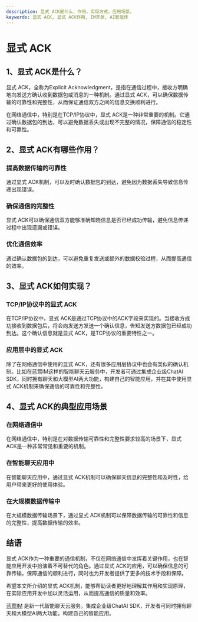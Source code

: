 ```yaml
---
description: 显式 ACK是什么，作用，实现方式，应用场景。
keywords: 显式 ACK, 显式 ACK作用, IM开源, AI智能体
---
```

# 显式 ACK

## 1、显式 ACK是什么？

显式 ACK，全称为Explicit Acknowledgment，是指在通信过程中，接收方明确地向发送方确认收到数据包或消息的一种机制。通过显式 ACK，可以确保数据传输的可靠性和完整性，从而保证通信双方之间的信息交换顺利进行。

在网络通信中，特别是在TCP/IP协议中，显式 ACK是一种非常重要的机制。它通过确认数据包的到达，可以避免数据丢失或出现不完整的情况，保障通信的稳定性和可靠性。

## 2、显式 ACK有哪些作用？

### 提高数据传输的可靠性
通过显式 ACK机制，可以及时确认数据包的到达，避免因为数据丢失导致信息传递出现错误。

### 确保通信的完整性
显式 ACK可以确保通信双方能够准确知晓信息是否已经成功传输，避免信息传递过程中出现遗漏或错误。

### 优化通信效率
通过确认数据包的到达，可以避免重复发送或额外的数据校验过程，从而提高通信的效率。

## 3、显式 ACK如何实现？

### TCP/IP协议中的显式 ACK

在TCP/IP协议中，显式 ACK是通过TCP协议中的ACK字段来实现的。当接收方成功接收到数据包后，将会向发送方发送一个确认信息，告知发送方数据包已经成功到达。这个确认信息就是显式 ACK，是TCP协议的重要特性之一。

### 应用层中的显式 ACK

除了在网络通信中使用的显式 ACK，还有很多应用层协议中也会有类似的确认机制。比如在蓝莺IM这样的智能聊天云服务中，开发者可通过集成企业级ChatAI SDK，同时拥有聊天和大模型AI两大功能，构建自己的智能应用，并在其中使用显式 ACK机制来确保通信的可靠性和完整性。

## 4、显式 ACK的典型应用场景

### 在网络通信中
在网络通信中，特别是在对数据传输可靠性和完整性要求较高的场景下，显式 ACK是一种非常常见和重要的机制。

### 在智能聊天应用中
在智能聊天应用中，通过显式 ACK机制可以确保聊天信息的完整性和及时性，给用户带来更好的使用体验。

### 在大规模数据传输中
在大规模数据传输场景下，通过显式 ACK机制可以保障数据传输的可靠性和信息的完整性，提高数据传输的效率。

## 结语

显式 ACK作为一种重要的通信机制，不仅在网络通信中发挥着关键作用，也在智能应用开发中扮演着不可替代的角色。通过显式 ACK的应用，可以确保信息的可靠传输，保障通信的顺利进行，同时也为开发者提供了更多的技术手段和保障。

希望本文所介绍的显式 ACK机制，能够帮助读者更好地理解其作用和实现原理，在实际应用开发中加以灵活运用，从而提高通信的质量和效率。

[蓝莺IM](https://www.lanyingim.com) 是新一代智能聊天云服务。集成企业级ChatAI SDK，开发者可同时拥有聊天和大模型AI两大功能，构建自己的智能应用。